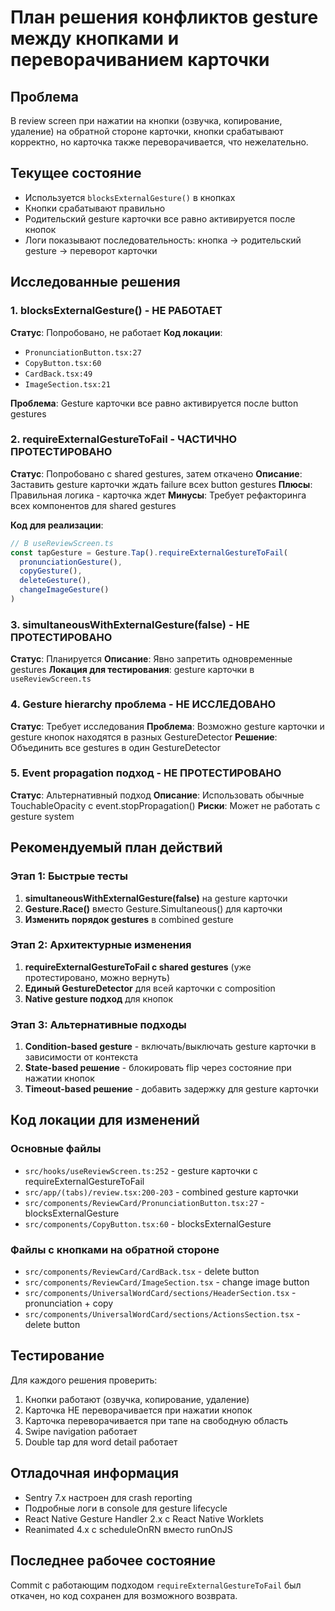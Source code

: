 # План решения конфликтов gesture между кнопками и переворачиванием карточки

## Проблема

В review screen при нажатии на кнопки (озвучка, копирование, удаление) на обратной стороне карточки, кнопки срабатывают корректно, но карточка также переворачивается, что нежелательно.

## Текущее состояние

- Используется `blocksExternalGesture()` в кнопках
- Кнопки срабатывают правильно
- Родительский gesture карточки все равно активируется после кнопок
- Логи показывают последовательность: кнопка → родительский gesture → переворот карточки

## Исследованные решения

### 1. blocksExternalGesture() - НЕ РАБОТАЕТ

**Статус**: Попробовано, не работает
**Код локации**:

- `PronunciationButton.tsx:27`
- `CopyButton.tsx:60`
- `CardBack.tsx:49`
- `ImageSection.tsx:21`

**Проблема**: Gesture карточки все равно активируется после button gestures

### 2. requireExternalGestureToFail - ЧАСТИЧНО ПРОТЕСТИРОВАНО

**Статус**: Попробовано с shared gestures, затем откачено
**Описание**: Заставить gesture карточки ждать failure всех button gestures
**Плюсы**: Правильная логика - карточка ждет
**Минусы**: Требует рефакторинга всех компонентов для shared gestures

**Код для реализации**:

```typescript
// В useReviewScreen.ts
const tapGesture = Gesture.Tap().requireExternalGestureToFail(
  pronunciationGesture(),
  copyGesture(),
  deleteGesture(),
  changeImageGesture()
)
```

### 3. simultaneousWithExternalGesture(false) - НЕ ПРОТЕСТИРОВАНО

**Статус**: Планируется
**Описание**: Явно запретить одновременные gestures
**Локация для тестирования**: gesture карточки в `useReviewScreen.ts`

### 4. Gesture hierarchy проблема - НЕ ИССЛЕДОВАНО

**Статус**: Требует исследования
**Проблема**: Возможно gesture карточки и gesture кнопок находятся в разных GestureDetector
**Решение**: Объединить все gestures в один GestureDetector

### 5. Event propagation подход - НЕ ПРОТЕСТИРОВАНО

**Статус**: Альтернативный подход
**Описание**: Использовать обычные TouchableOpacity с event.stopPropagation()
**Риски**: Может не работать с gesture system

## Рекомендуемый план действий

### Этап 1: Быстрые тесты

1. **simultaneousWithExternalGesture(false)** на gesture карточки
2. **Gesture.Race()** вместо Gesture.Simultaneous() для карточки
3. **Изменить порядок gestures** в combined gesture

### Этап 2: Архитектурные изменения

1. **requireExternalGestureToFail с shared gestures** (уже протестировано, можно вернуть)
2. **Единый GestureDetector** для всей карточки с composition
3. **Native gesture подход** для кнопок

### Этап 3: Альтернативные подходы

1. **Condition-based gesture** - включать/выключать gesture карточки в зависимости от контекста
2. **State-based решение** - блокировать flip через состояние при нажатии кнопок
3. **Timeout-based решение** - добавить задержку для gesture карточки

## Код локации для изменений

### Основные файлы

- `src/hooks/useReviewScreen.ts:252` - gesture карточки с requireExternalGestureToFail
- `src/app/(tabs)/review.tsx:200-203` - combined gesture карточки
- `src/components/ReviewCard/PronunciationButton.tsx:27` - blocksExternalGesture
- `src/components/CopyButton.tsx:60` - blocksExternalGesture

### Файлы с кнопками на обратной стороне

- `src/components/ReviewCard/CardBack.tsx` - delete button
- `src/components/ReviewCard/ImageSection.tsx` - change image button
- `src/components/UniversalWordCard/sections/HeaderSection.tsx` - pronunciation + copy
- `src/components/UniversalWordCard/sections/ActionsSection.tsx` - delete button

## Тестирование

Для каждого решения проверить:

1. Кнопки работают (озвучка, копирование, удаление)
2. Карточка НЕ переворачивается при нажатии кнопок
3. Карточка переворачивается при тапе на свободную область
4. Swipe navigation работает
5. Double tap для word detail работает

## Отладочная информация

- Sentry 7.x настроен для crash reporting
- Подробные логи в console для gesture lifecycle
- React Native Gesture Handler 2.x с React Native Worklets
- Reanimated 4.x с scheduleOnRN вместо runOnJS

## Последнее рабочее состояние

Commit с работающим подходом `requireExternalGestureToFail` был откачен, но код сохранен для возможного возврата.
